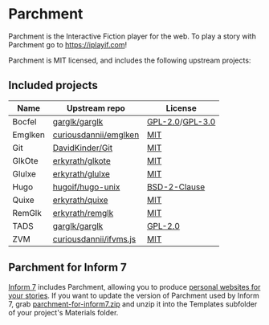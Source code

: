 Parchment
=========

Parchment is the Interactive Fiction player for the web. To play a story with Parchment go to <https://iplayif.com>!

Parchment is MIT licensed, and includes the following upstream projects:

Included projects
-----------------

Name    | Upstream repo | License
------- | ------------- | -------
Bocfel  | [garglk/garglk](https://github.com/garglk/garglk) | [GPL-2.0](https://github.com/garglk/garglk/blob/master/terps/bocfel/COPYING.GPLv2)/[GPL-3.0](https://github.com/garglk/garglk/blob/master/terps/bocfel/COPYING.GPLv3)
Emglken | [curiousdannii/emglken](https://github.com/curiousdannii/emglken) | [MIT](https://github.com/curiousdannii/emglken/blob/master/LICENSE)
Git     | [DavidKinder/Git](https://github.com/DavidKinder/Git) | [MIT](https://github.com/DavidKinder/Git/blob/master/README.txt)
GlkOte  | [erkyrath/glkote](https://github.com/erkyrath/glkote) | [MIT](https://github.com/erkyrath/glkote/blob/master/LICENSE)
Glulxe  | [erkyrath/glulxe](https://github.com/erkyrath/glulxe) | [MIT](https://github.com/erkyrath/glulxe/blob/master/LICENSE)
Hugo    | [hugoif/hugo-unix](https://github.com/hugoif/hugo-unix) | [BSD-2-Clause](https://github.com/hugoif/hugo-unix/blob/master/License.txt)
Quixe   | [erkyrath/quixe](https://github.com/erkyrath/quixe) | [MIT](https://github.com/erkyrath/quixe/blob/master/LICENSE)
RemGlk  | [erkyrath/remglk](https://github.com/erkyrath/remglk) | [MIT](https://github.com/erkyrath/remglk/blob/master/LICENSE)
TADS    | [garglk/garglk](https://github.com/garglk/garglk) | [GPL-2.0](https://github.com/garglk/garglk/blob/master/terps/tads/COPYING)
ZVM     | [curiousdannii/ifvms.js](https://github.com/curiousdannii/ifvms.js) | [MIT](https://github.com/curiousdannii/ifvms.js/blob/master/LICENSE)

Parchment for Inform 7
----------------------

[Inform 7](http://inform7.com/) includes Parchment, allowing you to produce [personal websites for your stories](http://inform7.com/book/WI_25_11.html). If you want to update the version of Parchment used by Inform 7, grab [parchment-for-inform7.zip](https://github.com/curiousdannii/parchment/raw/gh-pages/dist/inform7/parchment-for-inform7.zip) and unzip it into the Templates subfolder of your project's Materials folder.
